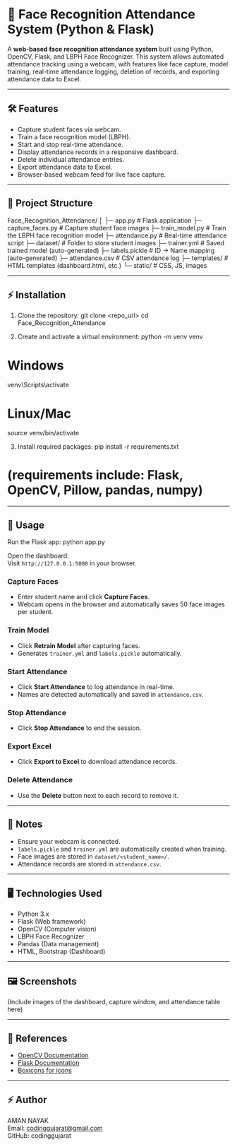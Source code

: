 # 🎯 Face Recognition Attendance System (Python & Flask)

A **web-based face recognition attendance system** built using Python, OpenCV, Flask, and LBPH Face Recognizer. This system allows automated attendance tracking using a webcam, with features like face capture, model training, real-time attendance logging, deletion of records, and exporting attendance data to Excel.

---

## 🛠 Features

- Capture student faces via webcam.
- Train a face recognition model (LBPH).
- Start and stop real-time attendance.
- Display attendance records in a responsive dashboard.
- Delete individual attendance entries.
- Export attendance data to Excel.
- Browser-based webcam feed for live face capture.

---

## 📂 Project Structure

Face_Recognition_Attendance/
│
├─ app.py                 # Flask application
├─ capture_faces.py       # Capture student face images
├─ train_model.py         # Train the LBPH face recognition model
├─ attendance.py          # Real-time attendance script
├─ dataset/               # Folder to store student images
├─ trainer.yml            # Saved trained model (auto-generated)
├─ labels.pickle          # ID → Name mapping (auto-generated)
├─ attendance.csv         # CSV attendance log
├─ templates/             # HTML templates (dashboard.html, etc.)
└─ static/                # CSS, JS, images

---

## ⚡ Installation

1. Clone the repository:
git clone <repo_url>
cd Face_Recognition_Attendance

2. Create and activate a virtual environment:
python -m venv venv
# Windows
venv\Scripts\activate
# Linux/Mac
source venv/bin/activate

3. Install required packages:
pip install -r requirements.txt
# (requirements include: Flask, OpenCV, Pillow, pandas, numpy)

---

## 🚀 Usage

Run the Flask app:
python app.py

Open the dashboard:  
Visit `http://127.0.0.1:5000` in your browser.

### Capture Faces
- Enter student name and click **Capture Faces**.
- Webcam opens in the browser and automatically saves 50 face images per student.

### Train Model
- Click **Retrain Model** after capturing faces.
- Generates `trainer.yml` and `labels.pickle` automatically.

### Start Attendance
- Click **Start Attendance** to log attendance in real-time.
- Names are detected automatically and saved in `attendance.csv`.

### Stop Attendance
- Click **Stop Attendance** to end the session.

### Export Excel
- Click **Export to Excel** to download attendance records.

### Delete Attendance
- Use the **Delete** button next to each record to remove it.

---

## 📌 Notes

- Ensure your webcam is connected.
- `labels.pickle` and `trainer.yml` are automatically created when training.
- Face images are stored in `dataset/<student_name>/`.
- Attendance records are stored in `attendance.csv`.

---

## 🖥 Technologies Used

- Python 3.x
- Flask (Web framework)
- OpenCV (Computer vision)
- LBPH Face Recognizer
- Pandas (Data management)
- HTML, Bootstrap (Dashboard)

---

## 🖼 Screenshots
(Include images of the dashboard, capture window, and attendance table here)

---

## 🔗 References

- [OpenCV Documentation](https://opencv.org)
- [Flask Documentation](https://flask.palletsprojects.com/)
- [Boxicons for icons](https://boxicons.com)

---

## ⚡ Author

AMAN NAYAK  
Email: codinggujarat@gmail.com  
GitHub: codinggujarat
